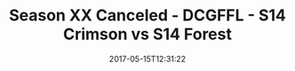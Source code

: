 ---
title: Season XX Canceled - DCGFFL - S14 Crimson vs S14 Forest
teams-score:
- team: _teams/s14-crimson.md
  score: 44
- team: _teams/s14-forest.md
  score: 12
mvp: Hines, Marvin
game-ball: Todd, Chris
season: 14
week: 0
date: '2017-05-15T12:31:22'
pageid: season-14-playoffs-may-14-2017-5094-vs-5095
---